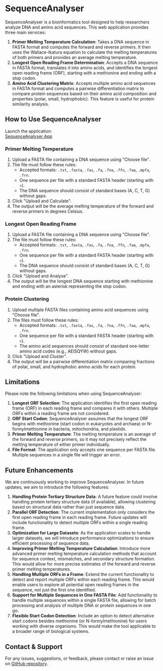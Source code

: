 # SequenceAnalyser

SequenceAnalyser is a bioinformatics tool designed to help researchers analyze DNA and amino acid sequences. This web application provides three main services:

1. **Primer Melting Temperature Calculation**: Takes a DNA sequence in FASTA format and computes the forward and reverse primers. It then uses the Wallace-Ikatura equation to calculate the melting temperatures of both primers and provides an average melting temperature.
2. **Longest Open Reading Frame Determination**: Accepts a DNA sequence in FASTA format, translates it into amino acids, and identifies the longest open reading frame (ORF), starting with a methionine and ending with a stop codon.
3. **Amino Acid Clustering Matrix**: Accepts multiple amino acid sequences in FASTA format and computes a pairwise differentiation matrix to compare protein sequences based on their amino acid composition and properties (polar, small, hydrophobic). This feature is useful for protein similarity analysis.

## How to Use SequenceAnalyser

Launch the application:  
[SequenceAnalyser App](https://sequenceanalyser-449372077532.europe-west2.run.app/)

### Primer Melting Temperature
1. Upload a FASTA file containing a DNA sequence using "Choose file".
2. The file must follow these rules:
    - Accepted formats: `.txt`, `.fasta`, `.fas`, `.fa`, `.fna`, `.ffn`, `.faa`, `.mpfa`, `.frn`.
    - One sequence per file with a standard FASTA header (starting with `>`).
    - The DNA sequence should consist of standard bases (A, C, T, G) without gaps.
3. Click "Upload and Calculate".
4. The output will be the average melting temperature of the forward and reverse primers in degrees Celsius.

### Longest Open Reading Frame
1. Upload a FASTA file containing a DNA sequence using "Choose file".
2. The file must follow these rules:
    - Accepted formats: `.txt`, `.fasta`, `.fas`, `.fa`, `.fna`, `.ffn`, `.faa`, `.mpfa`, `.frn`.
    - One sequence per file with a standard FASTA header (starting with `>`).
    - The DNA sequence should consist of standard bases (A, C, T, G) without gaps.
3. Click "Upload and Analyse".
4. The output will be the longest DNA sequence starting with methionine and ending with an asterisk representing the stop codon.

### Protein Clustering
1. Upload multiple FASTA files containing amino acid sequences using "Choose file".
2. The files must follow these rules:
    - Accepted formats: `.txt`, `.fasta`, `.fas`, `.fa`, `.fna`, `.ffn`, `.faa`, `.mpfa`, `.frn`.
    - One sequence per file with a standard FASTA header (starting with `>`).
    - The amino acid sequences should consist of standard one-letter amino acid codes (e.g., AEISQYW) without gaps.
3. Click "Upload and Cluster".
4. The output will be a pairwise differentiation matrix comparing fractions of polar, small, and hydrophobic amino acids for each protein.

## Limitations
Please note the following limitations when using SequenceAnalyser:

1. **Longest ORF Selection**: The application identifies the first open reading frame (ORF) in each reading frame and compares it with others. Multiple ORFs within a reading frame are not considered.
2. **ORF Start Codon**: SequenceAnalyser assumes that the longest ORF begins with methionine (start codon in eukaryotes and archaea) or N-formylmethionine in bacteria, mitochondria, and plastids.
3. **Primer Melting Temperature**: The melting temperature is an average of the forward and reverse primers, so it may not precisely reflect the melting temperature of either primer individually.
4. **File Format**: The application only accepts one sequence per FASTA file. Multiple sequences in a single file will trigger an error.

## Future Enhancements
We are continuously working to improve SequenceAnalyser. In future updates, we aim to introduce the following features:

1. **Handling Protein Tertiary Structure Data**: A future feature could involve handling protein tertiary structure data (if available), allowing clustering based on structural data rather than just sequence data.
2. **Parallel ORF Detection**: The current implementation only considers the first open reading frame in each reading frame. Future updates will include functionality to detect multiple ORFs within a single reading frame.
3. **Optimization for Large Datasets**: As the application scales to handle larger datasets, we will introduce performance optimizations to ensure efficient processing of sequence data.
4. **Improving Primer Melting Temperature Calculation**: Introduce more advanced primer melting temperature calculation methods that account for sequence context, mismatches, and secondary structure formation. This would allow for more precise estimates of the forward and reverse primer melting temperatures.
5. **Handling Multiple ORFs in a Frame**: Extend the current functionality to detect and report multiple ORFs within each reading frame. This would enable users to explore all potential open reading frames in the sequence, not just the first one identified.
6. **Support for Multiple Sequences in One FASTA File**: Add functionality to handle multiple sequences within a single FASTA file, allowing for batch processing and analysis of multiple DNA or protein sequences in one go.
7. **Flexible Start Codon Detection**: Include an option to detect alternative start codons besides methionine (or N-formylmethionine) for users working with diverse organisms. This would make the tool applicable to a broader range of biological systems.

## Contact & Support
For any issues, suggestions, or feedback, please contact or raise an issue on [GitHub repository](https://github.com/jeremiahmushtaq/SequenceAnalyser/issues).